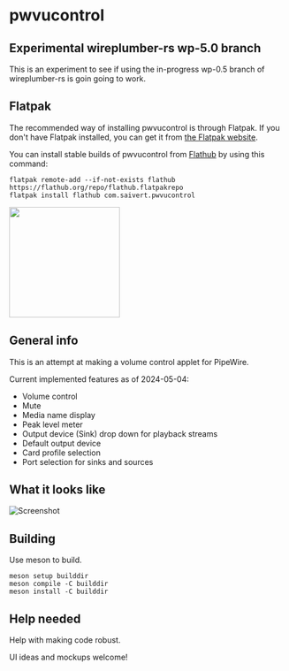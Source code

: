 # pwvucontrol

## Experimental wireplumber-rs wp-5.0 branch

This is an experiment to see if using the in-progress wp-0.5 branch of wireplumber-rs is goin going to work.

## Flatpak


The recommended way of installing pwvucontrol is through Flatpak. If you don't have
Flatpak installed, you can get it from [the Flatpak website](https://flatpak.org/setup).

You can install stable builds of pwvucontrol from [Flathub](https://flathub.org)
by using this command:

    flatpak remote-add --if-not-exists flathub https://flathub.org/repo/flathub.flatpakrepo
    flatpak install flathub com.saivert.pwvucontrol

<a href="https://flathub.org/apps/com.saivert.pwvucontrol"><img src="https://flathub.org/assets/badges/flathub-badge-en.png" width="200"/></a>


## General info

This is an attempt at making a volume control applet for PipeWire.

Current implemented features as of 2024-05-04:

- Volume control
- Mute
- Media name display
- Peak level meter
- Output device (Sink) drop down for playback streams
- Default output device
- Card profile selection
- Port selection for sinks and sources

## What it looks like

![Screenshot](../assets/screenshot.png)

## Building

Use meson to build.

    meson setup builddir
    meson compile -C builddir
    meson install -C builddir


## Help needed
Help with making code robust.

UI ideas and mockups welcome!
